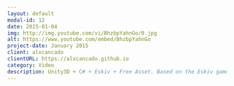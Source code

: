 ```yaml
---
layout: default
modal-id: 12
date: 2015-01-04
img: http://img.youtube.com/vi/BhzbpYahnGo/0.jpg
alt: https://www.youtube.com/embed/BhzbpYahnGo
project-date: January 2015
client: alxcancado
clientURL: https://alxcancado.github.io
category: Video
description: Unity3D + C# + Eskiv + Free Asset. Based on the Eskiv game remake, this time I'm targeting iOS + cute graphics ;) I learned about tilt controls (accelerometer), the new animation system, local storage and AdMob integration. It took me 7 days and about 20 hours to get this result.
---
```

